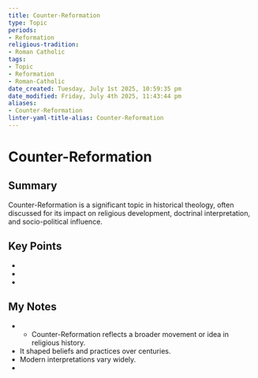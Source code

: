 ```yaml
---
title: Counter-Reformation
type: Topic
periods:
- Reformation
religious-tradition:
- Roman Catholic
tags:
- Topic
- Reformation
- Roman-Catholic
date_created: Tuesday, July 1st 2025, 10:59:35 pm
date_modified: Friday, July 4th 2025, 11:43:44 pm
aliases:
- Counter-Reformation
linter-yaml-title-alias: Counter-Reformation
---
```


# Counter-Reformation

## Summary
Counter-Reformation is a significant topic in historical theology, often discussed for its impact on religious development, doctrinal interpretation, and socio-political influence.

## Key Points
- 
- 
- 

## My Notes
- - Counter-Reformation reflects a broader movement or idea in religious history.
- It shaped beliefs and practices over centuries.
- Modern interpretations vary widely.
- 